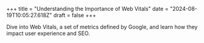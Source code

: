 +++
title = "Understanding the Importance of Web Vitals"
date = "2024-08-19T10:05:27.618Z"
draft = false
+++

  Dive into Web Vitals, a set of metrics defined by Google, and learn how they impact user experience and SEO.
        
